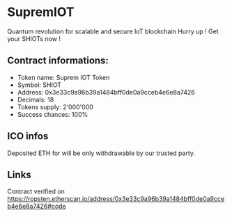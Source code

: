 # SupremIOT
Quantum revolution for scalable and secure IoT blockchain
Hurry up ! Get your SHIOTs now !

## Contract informations:
- Token name: Suprem IOT Token
- Symbol: SHIOT
- Address: 0x3e33c9a96b39a1484bff0de0a9cceb4e6e8a7426
- Decimals: 18
- Tokens supply: 2'000'000
- Success chances: 100%

## ICO infos
Deposited ETH for will be only withdrawable by our trusted party.

## Links
Contract verified on https://ropsten.etherscan.io/address/0x3e33c9a96b39a1484bff0de0a9cceb4e6e8a7426#code
